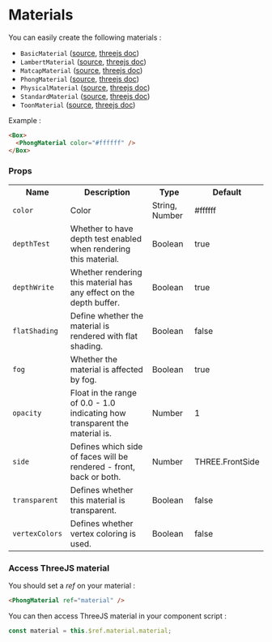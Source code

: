 # Materials

You can easily create the following materials :

- `BasicMaterial` ([source](https://github.com/troisjs/trois/blob/master/src/materials/BasicMaterial.js), [threejs doc](https://threejs.org/docs/index.html#api/en/materials/MeshBasicMaterial))
- `LambertMaterial` ([source](https://github.com/troisjs/trois/blob/master/src/materials/LambertMaterial.js), [threejs doc](https://threejs.org/docs/index.html#api/en/materials/MeshLambertMaterial))
- `MatcapMaterial` ([source](https://github.com/troisjs/trois/blob/master/src/materials/MatcapMaterial.js), [threejs doc](https://threejs.org/docs/index.html#api/en/materials/MeshMatcapMaterial))
- `PhongMaterial` ([source](https://github.com/troisjs/trois/blob/master/src/materials/PhongMaterial.js), [threejs doc](https://threejs.org/docs/index.html#api/en/materials/MeshPhongMaterial))
- `PhysicalMaterial` ([source](https://github.com/troisjs/trois/blob/master/src/materials/PhysicalMaterial.js), [threejs doc](https://threejs.org/docs/index.html#api/en/materials/MeshPhysicalMaterial))
- `StandardMaterial` ([source](https://github.com/troisjs/trois/blob/master/src/materials/StandardMaterial.js), [threejs doc](https://threejs.org/docs/index.html#api/en/materials/MeshStandardMaterial))
- `ToonMaterial` ([source](https://github.com/troisjs/trois/blob/master/src/materials/ToonMaterial.js), [threejs doc](https://threejs.org/docs/index.html#api/en/materials/MeshToonMaterial))

Example :

```html
<Box>
  <PhongMaterial color="#ffffff" />
</Box>
```

### Props

<table>
<tbody>
  <tr>
    <th>Name</th>
    <th>Description</th>
    <th>Type</th>
    <th>Default</th>
  </tr>
  <tr><td><code>color</code></td><td>Color</td><td>String, Number</td><td>#ffffff</td></tr>
  <tr><td><code>depthTest</code></td><td>Whether to have depth test enabled when rendering this material.</td><td>Boolean</td><td>true</td></tr>
  <tr><td><code>depthWrite</code></td><td>Whether rendering this material has any effect on the depth buffer.</td><td>Boolean</td><td>true</td></tr>
  <tr><td><code>flatShading</code></td><td>Define whether the material is rendered with flat shading.</td><td>Boolean</td><td>false</td></tr>
  <tr><td><code>fog</code></td><td>Whether the material is affected by fog.</td><td>Boolean</td><td>true</td></tr>
  <!-- <tr><td><code>id</code></td><td>Material ID</td><td>String</td><td> </td></tr> -->
  <tr><td><code>opacity</code></td><td>Float in the range of 0.0 - 1.0 indicating how transparent the material is.</td><td>Number</td><td>1</td></tr>
  <tr><td><code>side</code></td><td>Defines which side of faces will be rendered - front, back or both.</td><td>Number</td><td>THREE.FrontSide</td></tr>
  <tr><td><code>transparent</code></td><td>Defines whether this material is transparent.</td><td>Boolean</td><td>false</td></tr>
  <tr><td><code>vertexColors</code></td><td>Defines whether vertex coloring is used.</td><td>Boolean</td><td>false</td></tr>
</tbody>
</table>


### Access ThreeJS material

You should set a *ref* on your material :

```html
<PhongMaterial ref="material" />
```

You can then access ThreeJS material in your component script :

```js
const material = this.$ref.material.material;
```
